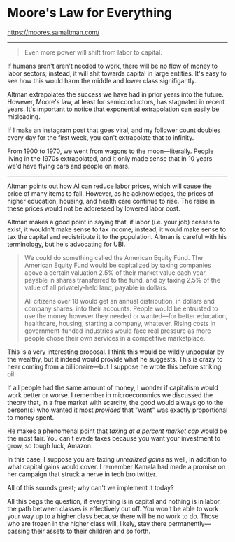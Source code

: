 # Moore's Law for Everything

https://moores.samaltman.com/

---

> Even more power will shift from labor to capital.

If humans aren't aren't needed to work, there will be no flow of money to labor sectors; instead, it will shit towards capital in large entities. It's easy to see how this would harm the middle and lower class signifigantly.

Altman extrapolates the success we have had in prior years into the future. However, Moore's law, at least for semiconductors, has stagnated in recent years. It's important to notice that exponential extrapolation can easily be misleading.

If I make an instagram post that goes viral, and my follower count doubles every day for the first week, you can't extrapolate that to infinity.

From 1900 to 1970, we went from wagons to the moon—literally. People living in the 1970s extrapolated, and it only made sense that in 10 years we'd have flying cars and people on mars.

--- 

Altman points out how AI can reduce labor prices, which will cause the price of many items to fall. However, as he acknowledges, the prices of higher education, housing, and health care continue to rise. The raise in these prices would not be addressed by lowered labor cost.

Altman makes a good point in saying that, if labor (i.e. your job) ceases to exist, it wouldn't make sense to tax income; instead, it would make sense to tax the capital and redistribute it to the population. Altman is careful with his terminology, but he's advocating for UBI. 

> We could do something called the American Equity Fund. The American Equity Fund would be capitalized by taxing companies above a certain valuation 2.5% of their market value each year, payable in shares transferred to the fund, and by taxing 2.5% of the value of all privately-held land, payable in dollars.
> 
> All citizens over 18 would get an annual distribution, in dollars and company shares, into their accounts. People would be entrusted to use the money however they needed or wanted—for better education, healthcare, housing, starting a company, whatever. Rising costs in government-funded industries would face real pressure as more people chose their own services in a competitive marketplace.


This is a very interesting proposal. I think this would be wildly unpopular by the wealthy, but it indeed would provide what he suggests. This is crazy to hear coming from a billionaire—but I suppose he wrote this before striking oil. 

If all people had the same amount of money, I wonder if capitalism would work better or worse. I remember in microeconomics we discussed the theory that, in a free market with scarcity, the good would always go to the person(s) who wanted it most *provided* that "want" was exactly proportional to money spent. 

He makes a phenomenal point that *taxing at a percent market cap* would be the most fair. You can't evade taxes because you want your investment to grow, so tough luck, Amazon.

In this case, I suppose you are taxing *unrealized gains* as well, in addition to what capital gains would cover. I remember Kamala had made a promise on her campaign that struck a nerve in tech bro twitter.

All of this sounds great; why can't we implement it today?

All this begs the question, if everything is in capital and nothing is in labor, the path between classes is effectively cut off. You won't be able to work your way up to a higher class because there will be no work to do. Those who are frozen in the higher class will, likely, stay there permanently—passing their assets to their children and so forth. 





